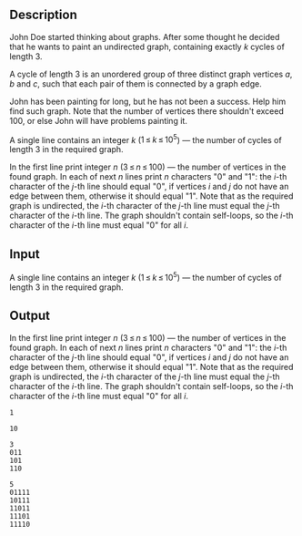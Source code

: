 ## Description

<div><p>John Doe started thinking about graphs. After some thought he decided that he wants to paint an undirected graph, containing exactly <span class="tex-span"><i>k</i></span> cycles of length <span class="tex-span">3</span>. </p><p>A cycle of length <span class="tex-span">3</span> is an unordered group of three distinct graph vertices <span class="tex-span"><i>a</i></span>, <span class="tex-span"><i>b</i></span> and <span class="tex-span"><i>c</i></span>, such that each pair of them is connected by a graph edge. </p><p>John has been painting for long, but he has not been a success. Help him find such graph. Note that the number of vertices there shouldn't exceed <span class="tex-span">100</span>, or else John will have problems painting it.</p></div><div class="input-specification"><p>A single line contains an integer <span class="tex-span"><i>k</i></span> (<span class="tex-span">1 ≤ <i>k</i> ≤ 10<sup class="upper-index">5</sup></span>) — the number of cycles of length <span class="tex-span">3</span> in the required graph.</p></div><div class="output-specification"><p>In the first line print integer <span class="tex-span"><i>n</i></span> (<span class="tex-span">3 ≤ <i>n</i> ≤ 100</span>) — the number of vertices in the found graph. In each of next <span class="tex-span"><i>n</i></span> lines print <span class="tex-span"><i>n</i></span> characters "<span class="tex-font-style-tt">0</span>" and "<span class="tex-font-style-tt">1</span>": the <span class="tex-span"><i>i</i></span>-th character of the <span class="tex-span"><i>j</i></span>-th line should equal "<span class="tex-font-style-tt">0</span>", if vertices <span class="tex-span"><i>i</i></span> and <span class="tex-span"><i>j</i></span> do not have an edge between them, otherwise it should equal "<span class="tex-font-style-tt">1</span>". Note that as the required graph is undirected, the <span class="tex-span"><i>i</i></span>-th character of the <span class="tex-span"><i>j</i></span>-th line must equal the <span class="tex-span"><i>j</i></span>-th character of the <span class="tex-span"><i>i</i></span>-th line. The graph shouldn't contain self-loops, so the <span class="tex-span"><i>i</i></span>-th character of the <span class="tex-span"><i>i</i></span>-th line must equal "<span class="tex-font-style-tt">0</span>" for all <span class="tex-span"><i>i</i></span>.</p></div>

## Input

<p>A single line contains an integer <span class="tex-span"><i>k</i></span> (<span class="tex-span">1 ≤ <i>k</i> ≤ 10<sup class="upper-index">5</sup></span>) — the number of cycles of length <span class="tex-span">3</span> in the required graph.</p>

## Output

<p>In the first line print integer <span class="tex-span"><i>n</i></span> (<span class="tex-span">3 ≤ <i>n</i> ≤ 100</span>) — the number of vertices in the found graph. In each of next <span class="tex-span"><i>n</i></span> lines print <span class="tex-span"><i>n</i></span> characters "<span class="tex-font-style-tt">0</span>" and "<span class="tex-font-style-tt">1</span>": the <span class="tex-span"><i>i</i></span>-th character of the <span class="tex-span"><i>j</i></span>-th line should equal "<span class="tex-font-style-tt">0</span>", if vertices <span class="tex-span"><i>i</i></span> and <span class="tex-span"><i>j</i></span> do not have an edge between them, otherwise it should equal "<span class="tex-font-style-tt">1</span>". Note that as the required graph is undirected, the <span class="tex-span"><i>i</i></span>-th character of the <span class="tex-span"><i>j</i></span>-th line must equal the <span class="tex-span"><i>j</i></span>-th character of the <span class="tex-span"><i>i</i></span>-th line. The graph shouldn't contain self-loops, so the <span class="tex-span"><i>i</i></span>-th character of the <span class="tex-span"><i>i</i></span>-th line must equal "<span class="tex-font-style-tt">0</span>" for all <span class="tex-span"><i>i</i></span>.</p>





```input1
1

```




```input2
10

```




```output1
3
011
101
110

```




```output2
5
01111
10111
11011
11101
11110

```



